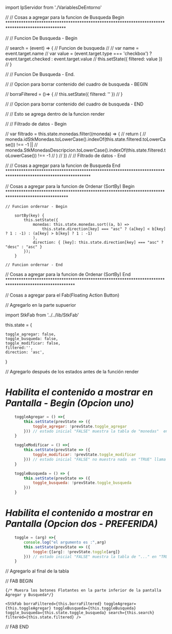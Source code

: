 import IpServidor from './VariablesDeEntorno'



// // Cosas a agregar para la funcion de Busqueda Begin **************************************************************************************************

//     // Funcion De Busqueda - Begin

//         search = (event) => {                       // Funcion de busqueda
//             // var name  = event.target.name
//             var value = (event.target.type === 'checkbox') ? event.target.checked : event.target.value
//             this.setState({ filtered: value })
//         }

//     // Funcion De Busqueda - End.
    
//     // Opcion para borrar contenido del cuadro de busqueda - BEGIN    
        
//         borraFiltered = ()=> {
//             this.setState({ filtered: '' })
//         }

//     // Opcion para borrar contenido del cuadro de busqueda - END
    
//         //  Esto se agrega dentro de la funcion render 

//     // Filtrado de datos - Begin 

//         var filtrado = this.state.monedas.filter((moneda) => {
//             return (
//                 moneda.idStkMonedas.toLowerCase().indexOf(this.state.filtered.toLowerCase()) !== -1 ||
//                 moneda.StkMonedasDescripcion.toLowerCase().indexOf(this.state.filtered.toLowerCase()) !== -1
//             )
//         })
//     // Filtrado de datos - End  

// // Cosas a agregar para la funcion de Busqueda End *************************************************************************************************************






// Cosas a agregar para la funcion de Ordenar (SortBy) Begin ***************************************************************************************************

    // Funcion ordernar - Begin 

        sortBy(key) {
            this.setState({
                monedas: this.state.monedas.sort((a, b) =>
                    this.state.direction[key] === "asc" ? (a[key] < b[key] ? 1 : -1) : (a[key] > b[key] ? 1 : -1)
                ),
                direction: { [key]: this.state.direction[key] === "asc" ? "desc" : "asc" }
            });
        }

    // Funcion ordernar - End 


// Cosas a agregar para la funcion de Ordenar (SortBy) End ******************************************************************************************************




// Cosas a agregar para el Fab(Floating Action Button)

// Agregarlo en la parte supuerior

import StkFab from '../../lib/StkFab'

this.state = {
   
    toggle_agregar: false,
    toggle_busqueda: false,
    toggle_modificar: false,
    filtered:'',
    direction: 'asc',
}

// Agregarlo después de los estados antes de la función render

# *Habilita el contenido a mostrar en Pantalla - Begin (Opcion uno)*

```javascript
    toggleAgregar = () =>{            
        this.setState(prevState => ({
            toggle_agregar: !prevState.toggle_agregar
        })) // estado inicial "FALSE" muestra la tabla de "monedas"  en "TRUE" llama al componente *** <AgregarMonedas> ***
    }

    toggleModificar = () =>{          
        this.setState(prevState => ({
            toggle_modificar: !prevState.toggle_modificar
        })) // estado inicial "FALSE" no muestra nada  en "TRUE" llama al componente  *** <ModificarMonedas> ***  
    }

    toggleBusqueda = () => {
        this.setState(prevState => ({
            toggle_busqueda: !prevState.toggle_busqueda
        }))
    }
```
# *Habilita el contenido a mostrar en Pantalla (Opcion dos - PREFERIDA)*

```javascript
    toggle = (arg) =>{            
        console.log("el argumento es :",arg)
        this.setState(prevState => ({
            toggle:{[arg]: !prevState.toggle[arg]}
        })) // estado inicial "FALSE" muestra la tabla de "..." en "TRUE" llama al componente <ComponenteParticular>
    }
```

// Agregarlo al final de la tabla

// FAB BEGIN 

    {/* Muesra los botones Flotantes en la parte inferior de la pantalla Agregar y Busqueda*/}

    <StkFab borraFiltered={this.borraFiltered} toggleAgregar={this.toggleAgregar} toggleBusqueda={this.toggleBusqueda} toggle_busqueda={this.state.toggle_busqueda} search={this.search} filtered={this.state.filtered} />

// FAB END